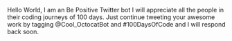 Hello World, I am an Be Positive Twitter bot 
I will appreciate all the people in their coding journeys of 100 days. Just continue tweeting your awesome work by tagging 
@Cool_OctocatBot and #100DaysOfCode and I will respond back soon.
